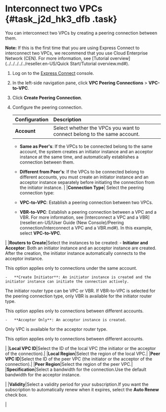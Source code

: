 # Interconnect two VPCs {#task_j2d_hk3_dfb .task}

You can interconnect two VPCs by creating a peering connection between them.

**Note:** If this is the first time that you are using Express Connect to interconnect two VPCs, we recommend that you use Cloud Enterprise Network \(CEN\). For more information, see [Tutorial overview](../../../../../reseller.en-US/Quick Start/Tutorial overview.md#).

1.  Log on to the [Express Connect](https://partners-intl.console.aliyun.com/#/ri) console. 
2.  In the left-side navigation pane, click **VPC Peering Connections** \> **VPC-to-VPC**. 
3.  Click **Create Peering Connection**. 
4.  Configure the peering connection. 

    |Configuration|Description|
    |:------------|:----------|
    |**Account**| Select whether the VPCs you want to connect belong to the same account.

    -   **Same as Peer's**: If the VPCs to be connected belong to the same account, the system creates an initiator instance and an acceptor instance at the same time, and automatically establishes a connection between them.
    -   **Different from Peer's**: If the VPCs to be connected belong to different accounts, you must create an initiator instance and an acceptor instance separately before initiating the connection from the initiator instance.
 |
    |**Connection Type**| Select the peering connection type:

    -   **VPC-to-VPC**: Establish a peering connection between two VPCs.
    -   **VBR-to-VPC**: Establish a peering connection between a VPC and a VBR. For more information, see [Interconnect a VPC and a VBR](reseller.en-US/User Guide (New Console)/Peering connection/Interconnect a VPC and a VBR.md#).
 In this example, select **VPC-to-VPC**.

 |
    |**Routers to Create**|Select the instances to be created:    -   **Initiator and Acceptor**: Both an initiator instance and an acceptor instance are created. After the creation, the initiator instance automatically connects to the acceptor instance.

This option applies only to connections under the same account.

    -   **Create Initiator**: An initiator instance is created and the initiator instance can initiate the connection actively.

The initiator router type can be VPC or VBR. If VBR-to-VPC is selected for the peering connection type, only VBR is available for the initiator router type.

This option applies only to connections between different accounts.

    -   **Acceptor Only**: An acceptor instance is created.

Only VPC is available for the acceptor router type.

This option applies only to connections between different accounts.

|
    |**Local VPC ID**|Select the ID of the local VPC \(the initiator or the acceptor of the connection\).|
    |**Local Region**|Select the region of the local VPC.|
    |**Peer VPC ID**|Select the ID of the peer VPC \(the initiator or the acceptor of the connection\).|
    |**Peer Region**|Select the region of the peer VPC.|
    |**Specification**|Select a bandwidth for the connection.Use the default bandwidth for the acceptor instance.

|
    |**Validity**|Select a validity period for your subscription.If you want the subscription to automatically renew when it expires, select the **Auto Renew** check box.

|


